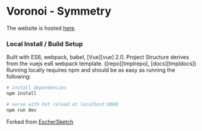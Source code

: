 Voronoi - Symmetry
===========

The website is hosted [here](http://voronoi-symmetry.surge.sh/).

### Local Install / Build Setup

Built with ES6, webpack, babel, [Vue][vue] 2.0. Project Structure derives from the vuejs es6 webpack template.
([repo][tmplrepo], [docs][tmpldocs])  Running locally requires npm and should be as easy as running the following:

``` bash
# install dependencies
npm install

# serve with hot reload at localhost:8080
npm run dev
```

Forked from [EscherSketch](https://github.com/levskaya/eschersketch)
